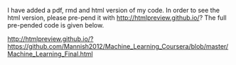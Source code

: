 I have added a pdf, rmd and html version of my code. In order to see the html version, please pre-pend it with http://htmlpreview.github.io/? The full pre-pended code is given below.  


http://htmlpreview.github.io/?https://github.com/Mannish2012/Machine_Learning_Coursera/blob/master/Machine_Learning_Final.html
